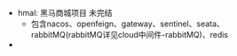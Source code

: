- hmal: 黑马商城项目 未完结
  - 包含nacos、openfeign、gateway、sentinel、seata、rabbitMQ(rabbitMQ详见cloud中间件-rabbitMQ)、redis
- 
